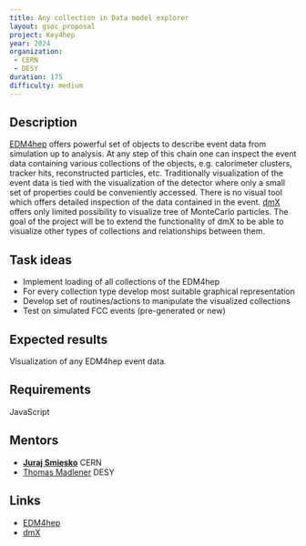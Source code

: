 ```yaml
---
title: Any collection in Data model explorer
layout: gsoc_proposal
project: Key4hep
year: 2024
organization:
 - CERN
 - DESY
duration: 175
difficulty: medium
---
```


## Description

[EDM4hep](https://cern.ch/edm4hep) offers powerful set of objects to describe
event data from simulation up to analysis. At any step of this chain one can
inspect the event data containing various collections of the objects, e.g.
calorimeter clusters, tracker hits, reconstructed particles, etc. Traditionally
visualization of the event data is tied with the visualization of the detector
where only a small set of properties could be conveniently accessed. There is no
visual tool which offers detailed inspection of the data contained in the event.
[dmX](https://github.com/key4hep/dmx) offers only limited possibility to
visualize tree of MonteCarlo particles. The goal of the project will be
to extend the functionality of dmX to be able to visualize other types of
collections and relationships between them.

## Task ideas

* Implement loading of all collections of the EDM4hep
* For every collection type develop most suitable graphical representation
* Develop set of routines/actions to manipulate the visualized collections
* Test on simulated FCC events (pre-generated or new)

## Expected results
Visualization of any EDM4hep event data.

## Requirements
JavaScript

## Mentors
 * **[Juraj Smiesko](mailto:juraj.smiesko@cern.ch)** CERN
 * [Thomas Madlener](mailto:thomas.madlener@cern.ch) DESY

## Links
 * [EDM4hep](https://cern.ch/edm4hep)
 * [dmX](https://github.com/key4hep/dmx)
